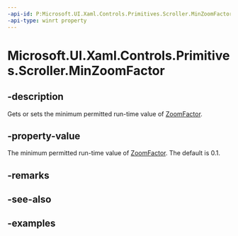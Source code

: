 ```yaml
---
-api-id: P:Microsoft.UI.Xaml.Controls.Primitives.Scroller.MinZoomFactor
-api-type: winrt property
---
```


# Microsoft.UI.Xaml.Controls.Primitives.Scroller.MinZoomFactor

<!--
public double MinZoomFactor { get; set; }
-->

## -description

Gets or sets the minimum permitted run-time value of [ZoomFactor](scroller_zoomfactor.md).

## -property-value

The minimum permitted run-time value of [ZoomFactor](scroller_zoomfactor.md). The default is 0.1.

## -remarks

## -see-also

## -examples


